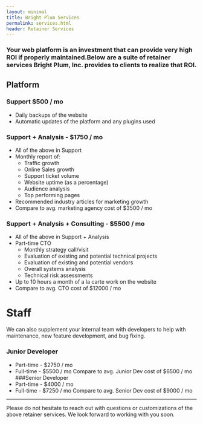 ```yaml
---
layout: minimal
title: Bright Plum Services
permalink: services.html
header: Retainer Services
---
```

### Your web platform is an investment that can provide very high ROI if properly maintained.Below are a suite of retainer services Bright Plum, Inc. provides to clients to realize that ROI.

## Platform
### Support $500 / mo
- Daily backups of the website
- Automatic updates of the platform and any plugins used

### Support + Analysis​ - $1750 / mo
- All of the above in Support
- Monthly report of:
  * Traffic growth
  * Online Sales growth
  * Support ticket volume
  * Website uptime (as a percentage)
  * Audience analysis
  * Top performing pages
- Recommended industry articles for marketing growth
- Compare to avg. marketing agency cost of $3500 / mo

### Support + Analysis + Consulting​ - $5500 / mo
- All of the above in Support + Analysis
- Part-time CTO
  * Monthly strategy call/visit
  * Evaluation of existing and potential technical projects
  * Evaluation of existing and potential vendors
  * Overall systems analysis
  * Technical risk assessments
- Up to 10 hours a month of a la carte work on the website
- Compare to avg. CTO cost of $12000 / mo

# Staff
We can also supplement your internal team with developers to help with maintenance, new feature development, and bug fixing.
### Junior Developer
- Part-time - $2750 / mo
- Full-time - $5500 / mo
Compare to avg. Junior Dev cost of $6500 / mo
###Senior Developer
- Part-time - $4000 / mo
- Full-time - $7250 / mo
Compare to avg. Senior Dev cost of $9000 / mo

<hr>
Please do not hesitate to reach out with questions or customizations of the above retainer services.
We look forward to working with you soon.
